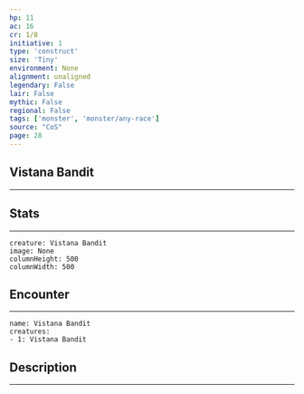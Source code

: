 ```yaml
---
hp: 11
ac: 16
cr: 1/8
initiative: 1
type: 'construct'    
size: 'Tiny'
environment: None
alignment: unaligned
legendary: False
lair: False
mythic: False
regional: False
tags: ['monster', 'monster/any-race']
source: "CoS"
page: 28
---
```


## Vistana Bandit
---



## Stats
---

```statblock
creature: Vistana Bandit
image: None
columnHeight: 500
columnWidth: 500
```

## Encounter
---

```encounter-table
name: Vistana Bandit
creatures:
- 1: Vistana Bandit
```

## Description
---




